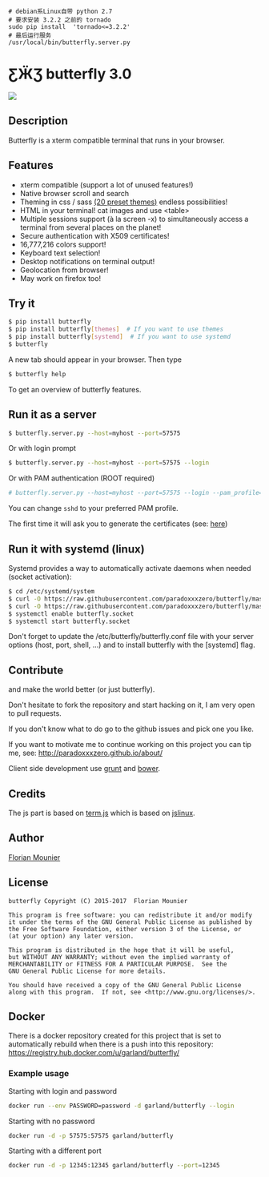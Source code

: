 
```
# debian系Linux自带 python 2.7
# 要求安装 3.2.2 之前的 tornado
sudo pip install  'tornado<=3.2.2' 
# 最后运行服务 
/usr/local/bin/butterfly.server.py
```


# ƸӜƷ butterfly 3.0

![](http://paradoxxxzero.github.io/assets/butterfly_2.0_1.gif)


## Description

Butterfly is a xterm compatible terminal that runs in your browser.


## Features

* xterm compatible (support a lot of unused features!)
* Native browser scroll and search
* Theming in css / sass [(20 preset themes)](https://github.com/paradoxxxzero/butterfly-themes) endless possibilities!
* HTML in your terminal! cat images and use &lt;table&gt;
* Multiple sessions support (à la screen -x) to simultaneously access a terminal from several places on the planet!
* Secure authentication with X509 certificates!
* 16,777,216 colors support!
* Keyboard text selection!
* Desktop notifications on terminal output!
* Geolocation from browser!
* May work on firefox too!

## Try it

``` bash
$ pip install butterfly
$ pip install butterfly[themes]  # If you want to use themes
$ pip install butterfly[systemd]  # If you want to use systemd
$ butterfly
```

A new tab should appear in your browser. Then type

``` bash
$ butterfly help
```

To get an overview of butterfly features.


## Run it as a server

``` bash
$ butterfly.server.py --host=myhost --port=57575
```

Or with login prompt

```bash
$ butterfly.server.py --host=myhost --port=57575 --login
```

Or with PAM authentication (ROOT required)

```bash
# butterfly.server.py --host=myhost --port=57575 --login --pam_profile=sshd
```

You can change `sshd` to your preferred PAM profile.

The first time it will ask you to generate the certificates (see: [here](http://paradoxxxzero.github.io/2014/03/21/butterfly-with-ssl-auth.html))


## Run it with systemd (linux)

Systemd provides a way to automatically activate daemons when needed (socket activation):

``` bash
$ cd /etc/systemd/system
$ curl -O https://raw.githubusercontent.com/paradoxxxzero/butterfly/master/butterfly.service
$ curl -O https://raw.githubusercontent.com/paradoxxxzero/butterfly/master/butterfly.socket
$ systemctl enable butterfly.socket
$ systemctl start butterfly.socket
```

Don't forget to update the /etc/butterfly/butterfly.conf file with your server options (host, port, shell, ...) and to install butterfly with the [systemd] flag.


## Contribute

and make the world better (or just butterfly).

Don't hesitate to fork the repository and start hacking on it, I am very open to pull requests.

If you don't know what to do go to the github issues and pick one you like.

If you want to motivate me to continue working on this project you can tip me, see: http://paradoxxxzero.github.io/about/

Client side development use [grunt](http://gruntjs.com/) and [bower](http://bower.io/).

## Credits

The js part is based on [term.js](https://github.com/chjj/term.js/) which is based on [jslinux](http://bellard.org/jslinux/).
## Author

[Florian Mounier](http://paradoxxxzero.github.io/)

## License

```
butterfly Copyright (C) 2015-2017  Florian Mounier

This program is free software: you can redistribute it and/or modify
it under the terms of the GNU General Public License as published by
the Free Software Foundation, either version 3 of the License, or
(at your option) any later version.

This program is distributed in the hope that it will be useful,
but WITHOUT ANY WARRANTY; without even the implied warranty of
MERCHANTABILITY or FITNESS FOR A PARTICULAR PURPOSE.  See the
GNU General Public License for more details.

You should have received a copy of the GNU General Public License
along with this program.  If not, see <http://www.gnu.org/licenses/>.
```

## Docker
There is a docker repository created for this project that is set to automatically rebuild when there is a push
into this repository: https://registry.hub.docker.com/u/garland/butterfly/

### Example usage

Starting with login and password

``` bash
docker run --env PASSWORD=password -d garland/butterfly --login
```

Starting with no password

``` bash
docker run -d -p 57575:57575 garland/butterfly
```

Starting with a different port

``` bash
docker run -d -p 12345:12345 garland/butterfly --port=12345
```
